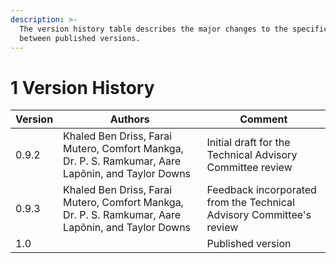 ```yaml
---
description: >-
  The version history table describes the major changes to the specifications
  between published versions.
---
```


# 1 Version History

| Version | Authors                                                                                            | Comment                                                              |
| ------- | -------------------------------------------------------------------------------------------------- | -------------------------------------------------------------------- |
| 0.9.2   | Khaled Ben Driss, Farai Mutero, Comfort Mankga, Dr. P. S. Ramkumar, Aare Lapõnin, and Taylor Downs | Initial draft for the Technical Advisory Committee review            |
| 0.9.3   | Khaled Ben Driss, Farai Mutero, Comfort Mankga, Dr. P. S. Ramkumar, Aare Lapõnin, and Taylor Downs | Feedback incorporated from the Technical Advisory Committee's review |
| 1.0     |                                                                                                    | Published version                                                    |
